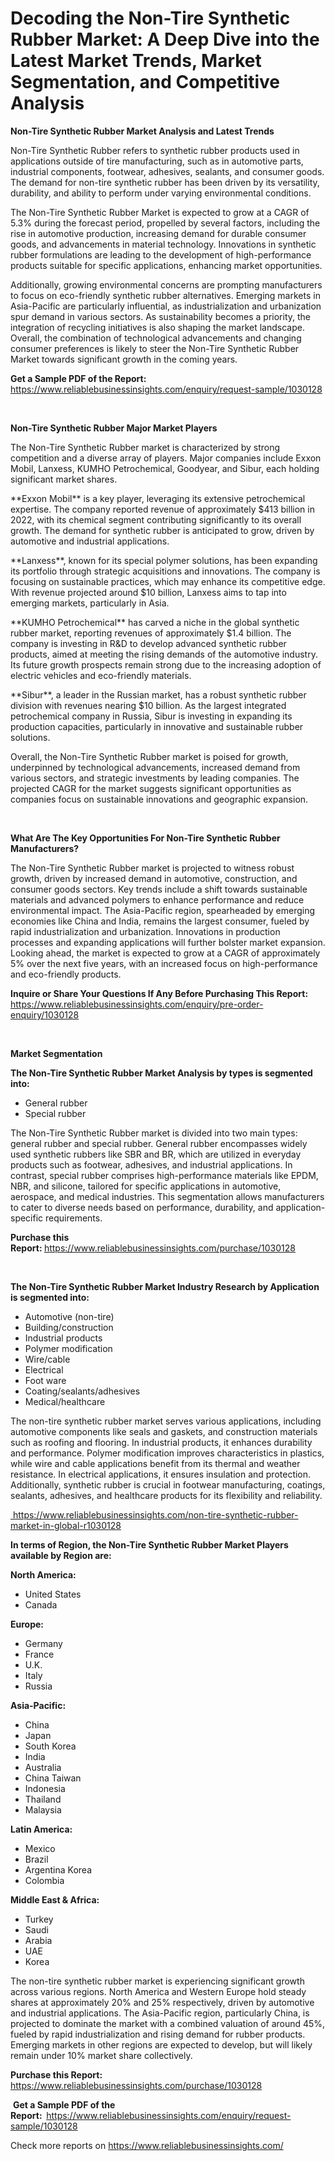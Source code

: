 <p><h1>Decoding the Non-Tire Synthetic Rubber Market: A Deep Dive into the Latest Market Trends, Market Segmentation, and Competitive Analysis</h1></p><p><strong>Non-Tire Synthetic Rubber Market Analysis and Latest Trends</strong></p>
<p><p>Non-Tire Synthetic Rubber refers to synthetic rubber products used in applications outside of tire manufacturing, such as in automotive parts, industrial components, footwear, adhesives, sealants, and consumer goods. The demand for non-tire synthetic rubber has been driven by its versatility, durability, and ability to perform under varying environmental conditions. </p><p>The Non-Tire Synthetic Rubber Market is expected to grow at a CAGR of 5.3% during the forecast period, propelled by several factors, including the rise in automotive production, increasing demand for durable consumer goods, and advancements in material technology. Innovations in synthetic rubber formulations are leading to the development of high-performance products suitable for specific applications, enhancing market opportunities.</p><p>Additionally, growing environmental concerns are prompting manufacturers to focus on eco-friendly synthetic rubber alternatives. Emerging markets in Asia-Pacific are particularly influential, as industrialization and urbanization spur demand in various sectors. As sustainability becomes a priority, the integration of recycling initiatives is also shaping the market landscape. Overall, the combination of technological advancements and changing consumer preferences is likely to steer the Non-Tire Synthetic Rubber Market towards significant growth in the coming years.</p></p>
<p><strong>Get a Sample PDF of the Report:&nbsp;</strong> <a href="https://www.reliablebusinessinsights.com/enquiry/request-sample/1030128?utm_campaign=3000&utm_medium=2&utm_source=Github&utm_content=ia&utm_term=21032025&utm_id=non-tire-synthetic-rubber">https://www.reliablebusinessinsights.com/enquiry/request-sample/1030128</a></p>
<p>&nbsp;</p>
<p><strong>Non-Tire Synthetic Rubber Major Market Players</strong></p>
<p><p>The Non-Tire Synthetic Rubber market is characterized by strong competition and a diverse array of players. Major companies include Exxon Mobil, Lanxess, KUMHO Petrochemical, Goodyear, and Sibur, each holding significant market shares.</p><p>**Exxon Mobil** is a key player, leveraging its extensive petrochemical expertise. The company reported revenue of approximately $413 billion in 2022, with its chemical segment contributing significantly to its overall growth. The demand for synthetic rubber is anticipated to grow, driven by automotive and industrial applications.</p><p>**Lanxess**, known for its special polymer solutions, has been expanding its portfolio through strategic acquisitions and innovations. The company is focusing on sustainable practices, which may enhance its competitive edge. With revenue projected around $10 billion, Lanxess aims to tap into emerging markets, particularly in Asia.</p><p>**KUMHO Petrochemical** has carved a niche in the global synthetic rubber market, reporting revenues of approximately $1.4 billion. The company is investing in R&D to develop advanced synthetic rubber products, aimed at meeting the rising demands of the automotive industry. Its future growth prospects remain strong due to the increasing adoption of electric vehicles and eco-friendly materials.</p><p>**Sibur**, a leader in the Russian market, has a robust synthetic rubber division with revenues nearing $10 billion. As the largest integrated petrochemical company in Russia, Sibur is investing in expanding its production capacities, particularly in innovative and sustainable rubber solutions.</p><p>Overall, the Non-Tire Synthetic Rubber market is poised for growth, underpinned by technological advancements, increased demand from various sectors, and strategic investments by leading companies. The projected CAGR for the market suggests significant opportunities as companies focus on sustainable innovations and geographic expansion.</p></p>
<p>&nbsp;</p>
<p><strong>What Are The Key Opportunities For Non-Tire Synthetic Rubber Manufacturers?</strong></p>
<p><p>The Non-Tire Synthetic Rubber market is projected to witness robust growth, driven by increased demand in automotive, construction, and consumer goods sectors. Key trends include a shift towards sustainable materials and advanced polymers to enhance performance and reduce environmental impact. The Asia-Pacific region, spearheaded by emerging economies like China and India, remains the largest consumer, fueled by rapid industrialization and urbanization. Innovations in production processes and expanding applications will further bolster market expansion. Looking ahead, the market is expected to grow at a CAGR of approximately 5% over the next five years, with an increased focus on high-performance and eco-friendly products.</p></p>
<p><strong>Inquire or Share Your Questions If Any Before Purchasing This Report:</strong> <a href="https://www.reliablebusinessinsights.com/enquiry/pre-order-enquiry/1030128?utm_campaign=3000&utm_medium=2&utm_source=Github&utm_content=ia&utm_term=21032025&utm_id=non-tire-synthetic-rubber">https://www.reliablebusinessinsights.com/enquiry/pre-order-enquiry/1030128</a></p>
<p>&nbsp;</p>
<p><strong>Market Segmentation</strong></p>
<p><strong>The Non-Tire Synthetic Rubber Market Analysis by types is segmented into:</strong></p>
<p><ul><li>General rubber</li><li>Special rubber</li></ul></p>
<p><p>The Non-Tire Synthetic Rubber market is divided into two main types: general rubber and special rubber. General rubber encompasses widely used synthetic rubbers like SBR and BR, which are utilized in everyday products such as footwear, adhesives, and industrial applications. In contrast, special rubber comprises high-performance materials like EPDM, NBR, and silicone, tailored for specific applications in automotive, aerospace, and medical industries. This segmentation allows manufacturers to cater to diverse needs based on performance, durability, and application-specific requirements.</p></p>
<p><strong>Purchase this Report:&nbsp;</strong><a href="https://www.reliablebusinessinsights.com/purchase/1030128?utm_campaign=3000&utm_medium=2&utm_source=Github&utm_content=ia&utm_term=21032025&utm_id=non-tire-synthetic-rubber">https://www.reliablebusinessinsights.com/purchase/1030128</a></p>
<p>&nbsp;</p>
<p><strong>The Non-Tire Synthetic Rubber Market Industry Research by Application is segmented into:</strong></p>
<p><ul><li>Automotive (non-tire)</li><li>Building/construction</li><li>Industrial products</li><li>Polymer modification</li><li>Wire/cable</li><li>Electrical</li><li>Foot ware</li><li>Coating/sealants/adhesives</li><li>Medical/healthcare</li></ul></p>
<p><p>The non-tire synthetic rubber market serves various applications, including automotive components like seals and gaskets, and construction materials such as roofing and flooring. In industrial products, it enhances durability and performance. Polymer modification improves characteristics in plastics, while wire and cable applications benefit from its thermal and weather resistance. In electrical applications, it ensures insulation and protection. Additionally, synthetic rubber is crucial in footwear manufacturing, coatings, sealants, adhesives, and healthcare products for its flexibility and reliability.</p></p>
<p><a href="https://www.reliablebusinessinsights.com/non-tire-synthetic-rubber-market-in-global-r1030128?utm_campaign=3000&utm_medium=2&utm_source=Github&utm_content=ia&utm_term=21032025&utm_id=non-tire-synthetic-rubber">&nbsp;https://www.reliablebusinessinsights.com/non-tire-synthetic-rubber-market-in-global-r1030128</a></p>
<p><strong>In terms of Region, the Non-Tire Synthetic Rubber Market Players available by Region are:</strong></p>
<p>
    <p> <strong> North America: </strong>
        <ul>
            <li>United States</li>
            <li>Canada</li>
        </ul>
        </p> 
    <p> <strong> Europe: </strong>
        <ul>
            <li>Germany</li>
            <li>France</li>
            <li>U.K.</li>
            <li>Italy</li>
            <li>Russia</li>
        </ul>
        </p> 
    <p> <strong> Asia-Pacific: </strong>
        <ul>
            <li>China</li>
            <li>Japan</li>
            <li>South Korea</li>
            <li>India</li>
            <li>Australia</li>
            <li>China Taiwan</li>
            <li>Indonesia</li>
            <li>Thailand</li>
            <li>Malaysia</li>
        </ul>
        </p> 
    <p> <strong> Latin America: </strong>
        <ul>
            <li>Mexico</li>
            <li>Brazil</li>
            <li>Argentina Korea</li>
            <li>Colombia</li>
        </ul>
        </p> 
    <p> <strong> Middle East & Africa: </strong>
        <ul>
            <li>Turkey</li>
            <li>Saudi</li>
            <li>Arabia</li>
            <li>UAE</li>
            <li>Korea</li>
        </ul>
    </p>
    </p>
<p><p>The non-tire synthetic rubber market is experiencing significant growth across various regions. North America and Western Europe hold steady shares at approximately 20% and 25% respectively, driven by automotive and industrial applications. The Asia-Pacific region, particularly China, is projected to dominate the market with a combined valuation of around 45%, fueled by rapid industrialization and rising demand for rubber products. Emerging markets in other regions are expected to develop, but will likely remain under 10% market share collectively.</p></p>
<p><strong>Purchase this Report: </strong><a href="https://www.reliablebusinessinsights.com/purchase/1030128?utm_campaign=3000&utm_medium=2&utm_source=Github&utm_content=ia&utm_term=21032025&utm_id=non-tire-synthetic-rubber">https://www.reliablebusinessinsights.com/purchase/1030128</a></p>
<p>&nbsp;<strong>Get a Sample PDF of the Report:&nbsp;&nbsp;</strong><a href="https://www.reliablebusinessinsights.com/enquiry/request-sample/1030128?utm_campaign=3000&utm_medium=2&utm_source=Github&utm_content=ia&utm_term=21032025&utm_id=non-tire-synthetic-rubber">https://www.reliablebusinessinsights.com/enquiry/request-sample/1030128</a></p>
<p><strong></strong></p>
<p>Check more reports on <a href="https://www.reliablebusinessinsights.com/?utm_campaign=3000&utm_medium=2&utm_source=Github&utm_content=ia&utm_term=21032025&utm_id=non-tire-synthetic-rubber">https://www.reliablebusinessinsights.com/</a></p>